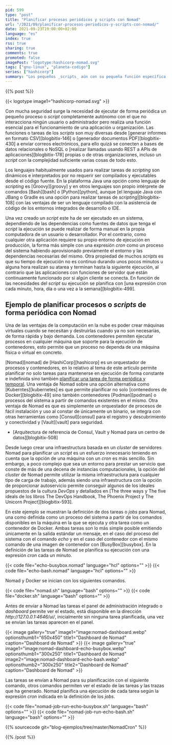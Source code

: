 ```yaml
---
pid: 599
type: "post"
title: "Planificar procesos periódicos y scripts con Nomad"
url: "/2021/09/planificar-procesos-periodicos-y-scripts-con-nomad/"
date: 2021-09-23T19:00:00+02:00
language: "es"
index: true
rss: true
sharing: true
comments: true
promoted: false
imagePost: "logotype:hashicorp-nomad.svg"
tags: ["gnu-linux", "planeta-codigo"]
series: ["hashicorp"]
summary: "Los pequeños _scripts_ aún con su pequeña función específica, sus pocas líneas de código y breves instantes de ejecución limitados a segundos, minutos u pocas horas al día o a la semana realizan tareas importantes dentro de todas las tares de las que se compone un sistema computacional completo. Al igual que cualquier otro proceso requieren de un entorno de ejecución pero dada su naturaleza breve hace que dedicar una máquina reservada que estará infrautilizada en exclusiva para ellos sea ineficiente además de un coste en la infraestructura. En vez de dedicar una máquina en exclusiva para uno o unos pocos _scripts_ el orquestador de procesos Nomad permite planificarlos en alguna de las instancias de computación existentes del _cluster_ ya sea como procesos del sistema o dentro de contenedores."
---
```


{{% post %}}

{{< logotype image1="hashicorp-nomad.svg" >}}

Con mucha seguridad surge la necesidad de ejecutar de forma periódica un pequeño proceso o _script_ completamente autónomo con el que no interacciona ningún usuario o administrador pero realiza una función esencial para el funcionamiento de una aplicación u organización. Las funciones o tareas de los _scripts_ son muy diversas desde [generar informes en formato CSV][blogbitix-146] o [generador documentos PDF][blogbitix-430] a enviar correos electrónicos, para ello quizá se conecten a bases de datos relacionales o NoSQL o [realizar llamadas usando REST a APIs de aplicaciones][blogbitix-178] propias o de otras organizaciones, incluso un _script_ con la complejidad suficiente varias cosas de todo esto.

Los lenguajes habitualmente usados para realizar tareas de _scripting_ son dinámicos e interpretados por no requerir ser compilados y ejecutables desde el código fuente. En la plataforma Java una opción como lenguaje de _scripting_ es [Groovy][groovy] y en otros lenguajes son propio intérprete de comandos  [Bash][bash] o [Python][python], aunque [el lenguaje Java con JBang o Gradle es una opción para realizar tareas de _scripting_][blogbitix-108] con las ventajas de ser un lenguaje compilado con la asistencia de código de los entornos integrados de desarrollo o IDE.

Una vez creado un _script_ este ha de ser ejecutado en un sistema, dependiendo de las dependencias como fuentes de datos que tenga el _script_ la ejecución se puede realizar de forma manual en la propia computadora de un usuario o desarrollador. Por el contrario, como cualquier otra aplicación requiere su propio entorno de ejecución en producción, la forma más simple con una expresión _cron_ como un proceso del sistema habiendo aprovisionado previamente el entorno y las dependencias necesarias del mismo. Otra propiedad de muchos _scripts_ es que su tiempo de ejecución no es continuo durando unos pocos minutos u alguna hora realizan su atarea y terminan hasta la siguiente ejecución, al contrario que las aplicaciones con funciones de servidor que están continuamente funcionado por si algún cliente se conecta. En función de las necesidades del _script_ su ejecución se planifica con [una expresión cron cada minuto, hora, día o una vez a la semana][blogbitix-499].

## Ejemplo de planificar procesos o _scripts_ de forma periódica con Nomad

Una de las ventajas de la computación en la nube es poder crear máquinas virtuales cuando se necesitan y destruirlas cuando ya no son necesarias, de forma rápida y bajo demanda. Los contenedores permiten ejecutar procesos en cualquier máquina que soporte para la ejecución de contenedores, esto permite que un proceso no dependa de una máquina física o virtual en concreto.

[Nomad][nomad] de [HashiCorp][hashicorp] es un orquestador de procesos y contenedores, en lo relativo al tema de este artículo permite planificar no solo tareas para mantenerse en ejecución de forma constante e indefinida sino también [planificar una tarea de forma periódica y temporal](https://www.nomadproject.io/docs/job-specification/periodic). Una ventaja de Nomad sobre una opción alternativa como [Kuberntes][kubernetes] es que permite planificar no solo [contenedores de Docker][blogbitix-49] sino también contenedores [Podman][podman] o procesos del sistema a partir de comandos existentes en el mismo. Otra ventaja de Nomad es que es simplemente un orquestador de procesos de fácil instalación y uso al constar de únicamente un binario, se integra con otras herramientas como [Consul][consul] para el registro y descubrimiento y conectividad y [Vault][vault] para seguridad.

* [Arquitectura de referencia de Consul, Vault y Nomad para un centro de datos][blogbitix-508]

Desde luego crear una infraestructura basada en un _cluster_ de servidores Nomad para planificar un _script_ es un esfuerzo innecesario teniendo en cuenta que la opción de una máquina con un _cron_ es más sencillo. Sin embargo, a poco complejo que sea un entorno para prestar un servicio que conste de más de una decena de instancias computacionales, la opción del _cluster_ de Nomad permite utilizar la misma infraestructura para cualquier tipo de carga de trabajo, además siendo una infraestructura con la opción de proporcionar autoservicio permite conseguir algunos de los ideales propuestos de la cultura _DevOps_ y detallados en [The three ways y The five ideals de los libros The DevOps Handbook, The Phoenix Project y The Unicorn Project][blogbitix-593].

En este ejemplo se muestran la definición de dos tareas o _jobs_ para Nomad, una como definida como un proceso del sistema a partir de los comandos disponibles en la máquina en la que se ejecuta y otra tarea como un contenedor de Docker. Ambas tareas son lo más simple posible emitiendo únicamente en la salida estándar un mensaje, en el caso del proceso del sistema con el comando _echo_ y en el caso del contenedor con el mismo comando de una imagen de contenedor con [BusyBox][busybox]. En la definición de las tareas de Nomad se planifica su ejecución con una expresión _cron_ cada un minuto.

{{< code file="echo-busybox.nomad" language="hcl" options="" >}}
{{< code file="echo-bash.nomad" language="hcl" options="" >}}

Nomad y Docker se inician con los siguientes comandos.

{{< code file="nomad.sh" language="bash" options="" >}}
{{< code file="docker.sh" language="bash" options="" >}}

Antes de enviar a Nomad las tareas el panel de administración integrado o _dashboard_ permite ver el estado, está disponible en la dirección _http:\/\/127.0.0.1:4646/ui/_, inicialmente sin ninguna tarea planificada, una vez se envían las tareas aparecen en el panel.

{{< image
    gallery="true"
    image1="image:nomad-dashboard.webp" optionsthumb1="650x450" title1="Dashboard de Nomad"
    caption="Dashboard de Nomad" >}}
{{< image
    gallery="true"
    image1="image:nomad-dashboard-echo-busybox.webp" optionsthumb1="300x250" title1="Dashboard de Nomad"
    image2="image:nomad-dashboard-echo-bash.webp" optionsthumb2="300x250" title2="Dashboard de Nomad"
    caption="Dashboard de Nomad" >}}

Las tareas se envían a Nomad para su planificación con el siguiente comando, otros comandos permiten ver el estado de las tareas y las trazas que ha generado. Nomad planifica una ejecución de cada tarea según la expresión _cron_ indicada en la definición de los _jobs_.

{{< code file="nomad-job-run-echo-busybox.sh" language="bash" options="" >}}
{{< code file="nomad-job-run-echo-bash.sh" language="bash" options="" >}}

{{% sourcecode git="blog-ejemplos/tree/master/NomadCron" %}}

{{% /post %}}
